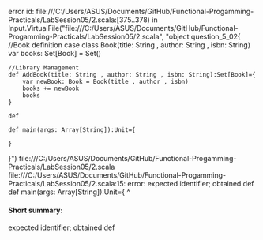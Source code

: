 error id: file:///C:/Users/ASUS/Documents/GitHub/Functional-Progamming-Practicals/LabSession05/2.scala:[375..378) in Input.VirtualFile("file:///C:/Users/ASUS/Documents/GitHub/Functional-Progamming-Practicals/LabSession05/2.scala", "object question_5_02{
    //Book definition
    case class Book(title: String , author: String , isbn: String)
    var books: Set[Book] = Set()

    //Library Management
    def AddBook(title: String , author: String , isbn: String):Set[Book]={
        var newBook: Book = Book(title , author , isbn)
        books += newBook
        books
    }

    def 

    def main(args: Array[String]):Unit={
        
    }
}")
file:///C:/Users/ASUS/Documents/GitHub/Functional-Progamming-Practicals/LabSession05/2.scala
file:///C:/Users/ASUS/Documents/GitHub/Functional-Progamming-Practicals/LabSession05/2.scala:15: error: expected identifier; obtained def
    def main(args: Array[String]):Unit={
    ^
#### Short summary: 

expected identifier; obtained def